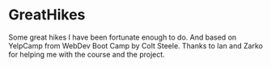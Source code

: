 # GreatHikes
Some great hikes I have been fortunate enough to do. And based on YelpCamp from WebDev Boot Camp by Colt Steele.
Thanks to Ian and Zarko for helping me with the course and the project.
